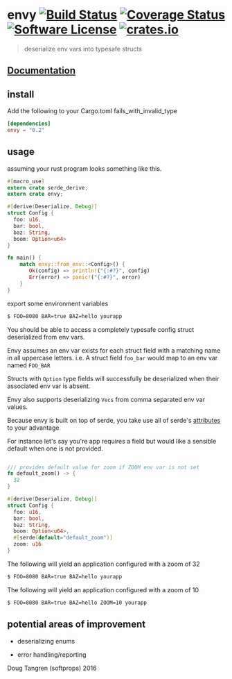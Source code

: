 # envy [![Build Status](https://travis-ci.org/softprops/envy.svg?branch=master)](https://travis-ci.org/softprops/envy) [![Coverage Status](https://coveralls.io/repos/github/softprops/envy/badge.svg?branch=master)](https://coveralls.io/github/softprops/envy?branch=master) [![Software License](https://img.shields.io/badge/license-MIT-brightgreen.svg)](LICENSE) [![crates.io](http://meritbadge.herokuapp.com/envy)](https://crates.io/crates/envy)

> deserialize env vars into typesafe structs

## [Documentation](https://softprops.github.io/envy)

## install

Add the following to your Cargo.toml fails_with_invalid_type

```toml
[dependencies]
envy = "0.2"
```

## usage

assuming your rust program looks something like this.

```rust
#[macro_use]
extern crate serde_derive;
extern crate envy;

#[derive(Deserialize, Debug)]
struct Config {
  foo: u16,
  bar: bool,
  baz: String,
  boom: Option<u64>
}

fn main() {
    match envy::from_env::<Config>() {
       Ok(config) => println!("{:#?}", config)
       Err(error) => panic!("{:#?}", error)
    }
}
```

export some environment variables

```bash
$ FOO=8080 BAR=true BAZ=hello yourapp
```

You should be able to access a completely typesafe config struct deserialized from env vars.

Envy assumes an env var exists for each struct field with a matching name in all uppercase letters. i.e. A struct field `foo_bar` would map to an env var named `FOO_BAR`

Structs with `Option` type fields will successfully be deserialized when their associated env var is absent.

Envy also supports deserializing `Vecs` from comma separated env var values.

Because envy is built on top of serde, you take use all of serde's [attributes](https://serde.rs/attributes.html) to your advantage

For instance let's say you're app requires a field but would like a sensible default when one is not provided.
```rust

/// provides default value for zoom if ZOOM env var is not set
fn default_zoom() -> {
  32
}

#[derive(Deserialize, Debug)]
struct Config {
  foo: u16,
  bar: bool,
  baz: String,
  boom: Option<u64>,
  #[serde(default="default_zoom")]
  zoom: u16
}
```

The following will yield an application configured with a zoom of 32

```bash
$ FOO=8080 BAR=true BAZ=hello yourapp
```

The following will yield an application configured with a zoom of 10

```bash
$ FOO=8080 BAR=true BAZ=hello ZOOM=10 yourapp
```

## potential areas of improvement

* deserializing enums

* error handling/reporting

Doug Tangren (softprops) 2016
